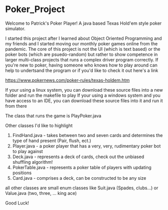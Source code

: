 # Poker_Project
Welcome to Patrick's Poker Player! A java based Texas Hold'em style poker simulator.

I started this project after I learned about Object Oriented Programming and my friends and I started moving our monthly poker games online from the pandemic.
The core of this project is not the UI (which is text based) or the poker bots (which are psuedo-random) but rather to show competence in larger multi-class projects that runs a complex driver program correctly.
If you're new to poker, having someone who knows how to play around can help to undertsand the program or if you'd like to check it out here's a link

https://www.pokernews.com/poker-rules/texas-holdem.htm

If your using a linux system, you can download these source files into a new folder and run the makefile to play
If your using a windows system and you have access to an IDE, you can download these source files into it and run it from there

The class that runs the game is PlayPoker.java

Other classes I'd like to highlight
1) FindHand.java - takes between two and seven cards and determines the type of hand present (Pair, flush, ect.)
2) Player.java - a poker player that has a very, very, rudimentary poker bot to play against
3) Deck.java - represents a deck of cards, check out the unbiased shuffling algorithm!
4) PokerTable.java - represents a poker table of players with updating positions
5) Card.java - comprises a deck, can be constructed to be any size

all other classes are small enum classes like Suit.java (Spades, clubs...) or Value.java (two, three, ... king ace)

Good Luck!
